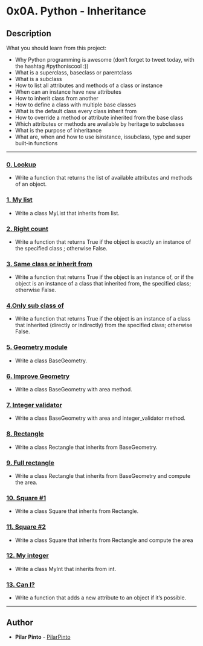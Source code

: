 # 0x0A. Python - Inheritance

## Description
What you should learn from this project:

* Why Python programming is awesome (don’t forget to tweet today, with the hashtag #pythoniscool :))
* What is a superclass, baseclass or parentclass
* What is a subclass
* How to list all attributes and methods of a class or instance
* When can an instance have new attributes
* How to inherit class from another
* How to define a class with multiple base classes
* What is the default class every class inherit from
* How to override a method or attribute inherited from the base class
* Which attributes or methods are available by heritage to subclasses
* What is the purpose of inheritance
* What are, when and how to use isinstance, issubclass, type and super built-in functions

---

### [0. Lookup](./0-lookup.py)
* Write a function that returns the list of available attributes and methods of an object.


### [1. My list ](./1-my_list.py)
* Write a class MyList that inherits from list.


### [2. Right count](./2-is_same_class.py)
* Write a function that returns True if the object is exactly an instance of the specified class ; otherwise False.



### [3. Same class or inherit from ](./3-is_kind_of_class.py)
* Write a function that returns True if the object is an instance of, or if the object is an instance of a class that inherited from, the specified class; otherwise False.


### [4.Only sub class of](./4-inherits_from.py)
* Write a function that returns True if the object is an instance of a class that inherited (directly or indirectly) from the specified class; otherwise False.


### [5. Geometry module](./5-base_geometry.py)
* Write a class BaseGeometry.

### [6. Improve Geometry](./6-base_geometry.py)
* Write a class BaseGeometry with area method.


### [7. Integer validator](./7-base_geometry.py)
* Write a class BaseGeometry with area and integer_validator method.


### [8. Rectangle](./8-rectangle.py)
* Write a class Rectangle that inherits from BaseGeometry.

### [9. Full rectangle ](./9-rectangle.py)
* Write a class Rectangle that inherits from BaseGeometry and compute the area.


### [10. Square #1](./10-square.py)
* Write a class Square that inherits from Rectangle.


### [11. Square #2](./11-square.py)
* Write a class Square that inherits from Rectangle and compute the area


### [12. My integer](./100-my_int.py)
* Write a class MyInt that inherits from int.


### [13. Can I?](./101-add_attribute.py)
* Write a function that adds a new attribute to an object if it’s possible.



---

## Author
* **Pilar Pinto** - [PilarPinto](https://github.com/PilarPinto)